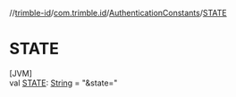 //[trimble-id](../../../index.md)/[com.trimble.id](../index.md)/[AuthenticationConstants](index.md)/[STATE](-s-t-a-t-e.md)

# STATE

[JVM]\
val [STATE](-s-t-a-t-e.md): [String](https://docs.oracle.com/javase/8/docs/api/java/lang/String.html) = &quot;&amp;state=&quot;
